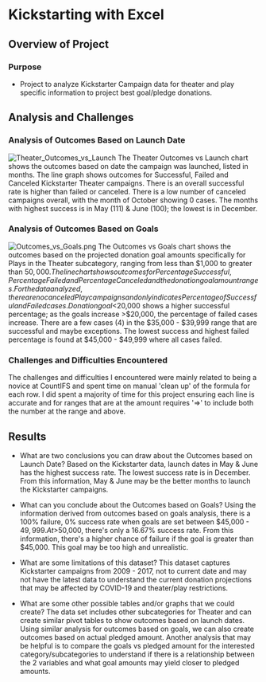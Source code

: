 # Kickstarting with Excel
## Overview of Project

### Purpose
* Project to analyze Kickstarter Campaign data for theater and play specific information to project best goal/pledge donations.

## Analysis and Challenges

### Analysis of Outcomes Based on Launch Date
![Theater_Outcomes_vs_Launch](https://github.com/EHuiMartinez/kickstarter-analysis/resources/Theater_Outcomes_vs_Launch.png)
The Theater Outcomes vs Launch chart shows the outcomes based on date the campaign was launched, listed in months.  The line graph shows outcomes for Successful, Failed and Canceled Kickstarter Theater campaigns. There is an overall successful rate is higher than failed or canceled.  There is a low number of canceled campaigns overall, with the month of October showing 0 cases.  The months with highest success is in May (111) & June (100); the lowest is in December.

### Analysis of Outcomes Based on Goals
![Outcomes_vs_Goals.png](path/to/Outcomes_vs_Goals.png)
The Outcomes vs Goals chart shows the outcomes based on the projected donation goal amounts specifically for Plays in the Theater subcategory, ranging from less than $1,000 to greater than $50,000.  The line chart shows outcomes for Percentage Successful, Percentage Failed and Percentage Canceled and the donation goal amount ranges.  For the data analyzed, there are no canceled Play campaigns and only indicates Percentage of Successful and Failed cases.  Donation goal <$20,000 shows a higher successful percentage; as the goals increase >$20,000, the percentage of failed cases increase.  There are a few cases (4) in the $35,000 - $39,999 range that are successful and maybe exceptions.  The lowest success and highest failed percentage is found at $45,000 - $49,999 where all cases failed.

### Challenges and Difficulties Encountered
The challenges and difficulties I encountered were mainly related to being a novice at CountIFS and spent time on manual 'clean up' of the formula for each row.  I did spent a majority of time for this project ensuring each line is accurate and for ranges that are at the amount requires '=>' to include both the number at the range and above.  

## Results

- What are two conclusions you can draw about the Outcomes based on Launch Date?  Based on the Kickstarter data, launch dates in May & June has the highest success rate.  The lowest success rate is in December.  From this information, May & June may be the better months to launch the Kickstarter campaigns. 

- What can you conclude about the Outcomes based on Goals?  Using the information derived from outcomes based on goals analysis, there is a 100% failure, 0% success rate when goals are set between $45,000 - $49,999.  At >$50,000, there's only a 16.67% success rate.  From this information, there's a higher chance of failure if the goal is greater than $45,000.  This goal may be too high and unrealistic.

- What are some limitations of this dataset?  This dataset captures Kickstarter campaigns from 2009 - 2017, not to current date and may not have the latest data to understand the current donation projections that may be affected by COVID-19 and theater/play restrictions.    

- What are some other possible tables and/or graphs that we could create?  The data set includes other subcategories for Theater and can create similar pivot tables to show outcomes based on launch dates.  Using similar analysis for outcomes based on goals, we can also create outcomes based on actual pledged amount.  Another analysis that may be helpful is to compare the goals vs pledged amount for the interested category/subcategories to understand if there is a relationship between the 2 variables and what goal amounts may yield closer to pledged amounts.
